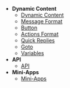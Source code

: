 * **Dynamic Content**
  * [Dynamic Content](docs/for_developer/Dynamic_Content.md)
  * [Message Format](docs/for_developer/Dynamic_Content_Message_Format.md)
  * [Button](docs/for_developer/Dynamic_Content_Button.md)
  * [Actions Format](docs/for_developer/Dynamic_Content_Actions_Format.md)
  * [Quick Replies](docs/for_developer/Dynamic_Content_Quick_Replies.md)
  * [Goto](docs/for_developer/Dynamic_Content_Goto.md)
  * [Variables](docs/for_developer/Dynamic_Content_Variables.md)
* **API**
  * [API](docs/for_developer/API.md)
* **Mini-Apps**
  * [Mini-Apps](docs/for_developer/Mini-Apps.md)